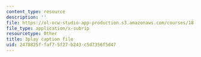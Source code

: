 ```yaml
---
content_type: resource
description: ''
file: https://ol-ocw-studio-app-production.s3.amazonaws.com/courses/18-03sc-differential-equations-fall-2011/2478825ffaf75f27b243c5d7356f5d47_YQ7HEE8-OfA.vtt
file_type: application/x-subrip
resourcetype: Other
title: 3play caption file
uid: 2478825f-faf7-5f27-b243-c5d7356f5d47
---
```

